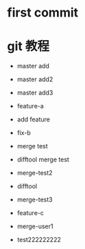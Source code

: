 # first commit
# git 教程
- master add 

- master add2
- master add3 

- feature-a
- add feature 

- fix-b
- merge test 
- difftool    merge test 
- merge-test2
- difftool
- merge-test3 
- feature-c
- merge-user1
- test222222222

